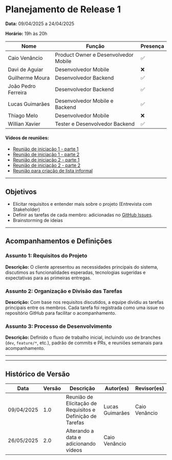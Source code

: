 # Planejamento de Release 1

**Data:** 09/04/2025 a 24/04/2025

**Horário:** 19h às 20h  

| Nome                  | Função                                | Presença |
|-----------------------|----------------------------------------|----------|
| Caio Venâncio         | Product Owner e Desenvolvedor Mobile   | ✅       |
| Davi de Aguiar        | Desenvolvedor Mobile                   | ❌       |
| Guilherme Moura       | Desenvolvedor Backend                  | ✅       |
| João Pedro Ferreira   | Desenvolvedor Backend                  | ✅       |
| Lucas Guimarães       | Desenvolvedor Mobile e Backend         | ✅       |
| Thiago Melo           | Desenvolvedor Mobile                   | ❌       |
| Willian Xavier        | Tester e Desenvolvedor Backend         | ✅       |

#### Vídeos de reuniões:
- [Reunião de iniciação 1 - parte 1](https://youtu.be/-bqFkUIhdvk) <br>
- [Reunião de iniciação 1 - parte 2](https://youtu.be/XC-78936bz8) <br>
- [Reunião de iniciação 2 - parte 1](https://youtu.be/ErdNZmx0qYM) <br>
- [Reunião de iniciação 2 - parte 2](https://youtu.be/pRnwasJdNgQ) <br>
- [Reunião para criação de lista informal](https://youtu.be/rwppDLJ6t60) <br>

---

## Objetivos

- Elicitar requisitos e entender mais sobre o projeto (Entrevista com Stakeholder)
- Definir as tarefas de cada membro: adicionadas no [GitHub Issues](https://github.com/mdsreq-fga-unb/2025.1-T01-SeuPontoDigital/issues).
- Brainstorming de ideias

---

## Acompanhamentos e Definições

### Assunto 1: Requisitos do Projeto
**Descrição:** O cliente apresentou as necessidades principais do sistema, discutimos as funcionalidades esperadas, tecnologias sugeridas e expectativas para as primeiras entregas.

### Assunto 2: Organização e Divisão das Tarefas
**Descrição:** Com base nos requisitos discutidos, a equipe dividiu as tarefas principais entre os membros. Cada tarefa foi registrada como uma issue no repositório GitHub para facilitar o acompanhamento.

### Assunto 3: Processo de Desenvolvimento
**Descrição:** Definido o fluxo de trabalho inicial, incluindo uso de branches (`dev`, `feature/*`, etc.), padrão de commits e PRs, e reuniões semanais para acompanhamento.

---



---

## Histórico de Versão

| Data       | Versão | Descrição                                                                 | Autor(es)         | Revisor(es)        |
|------------|--------|---------------------------------------------------------------------------|-------------------|--------------------|
| 09/04/2025 | 1.0    | Reunião de Elicitação de Requisitos e Definição de Tarefas                | Lucas Guimarães   | Caio Venâncio      |
| 26/05/2025 | 2.0    | Alterando a data e adicionando vídeos                                     | Caio Venâncio     |                    | 

